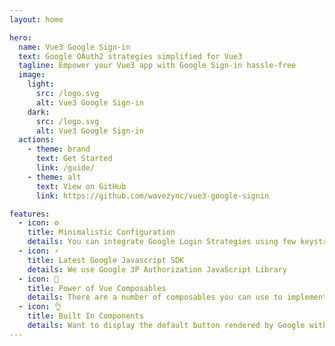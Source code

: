 ```yaml
---
layout: home

hero:
  name: Vue3 Google Sign-in
  text: Google OAuth2 strategies simplified for Vue3
  tagline: Empower your Vue3 app with Google Sign-in hassle-free
  image:
    light:
      src: /logo.svg
      alt: Vue3 Google Sign-in
    dark:
      src: /logo.svg
      alt: Vue3 Google Sign-in
  actions:
    - theme: brand
      text: Get Started
      link: /guide/
    - theme: alt
      text: View on GitHub
      link: https://github.com/wavezync/vue3-google-signin

features:
  - icon: ⚙️
    title: Minimalistic Configuration
    details: You can integrate Google Login Strategies using few keystrokes. We also support Nuxt3 🚀
  - icon: ⚡
    title: Latest Google Javascript SDK
    details: We use Google 3P Authorization JavaScript Library
  - icon: 🔩
    title: Power of Vue Composables
    details: There are a number of composables you can use to implement different login strategies such as One Tap Login
  - icon: 👌
    title: Built In Components
    details: Want to display the default button rendered by Google with a Vue3 taste? Well, it would be rude not to include it right?
---
```

